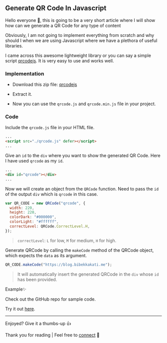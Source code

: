 ## Generate QR Code In Javascript

Hello everyone 👋, this is going to be a very short article where I will show how can we generate a QR Code for any type of content

Obviously, I am not going to implement everything from scratch and why should I when we are using Javascript where we have a plethora of useful libraries.

I came across this awesome lightweight library or you can say a simple script [qrcodejs](https://github.com/davidshimjs/qrcodejs). It is very easy to use and works well.

### Implementation

- Download this zip file: [qrcodejs](https://github.com/davidshimjs/qrcodejs/zipball/master)

- Extract it.

- Now you can use the `qrcode.js` and `qrcode.min.js` file in your project.

### Code

Include the `qrcode.js` file in your HTML file.

```HTML
...
<script src="./qrcode.js" defer></script>
...
```

Give an `id` to the `div` where you want to show the generated QR Code. Here I have used `qrcode` as my `id`.

```HTML
...
<div id="qrcode"></div>
...
```

Now we will create an object from the `QRCode` function. Need to pass the `id` of the output `div` which is `qrcode` in this case.

```javascript
var QR_CODE = new QRCode("qrcode", {
  width: 220,
  height: 220,
  colorDark: "#000000",
  colorLight: "#ffffff",
  correctLevel: QRCode.CorrectLevel.H,
});
```

> `correctLevel`: `L` for low, `M` for medium, `H` for high.

Generate QRCode by calling the `makeCode` method of the QRCode object, which expects the `data` as its argument.

```javascript
QR_CODE.makeCode("https://blog.bibekkakati.me");
```
> It will automatically insert the generated QRCode in the `div` whose `id` has been provided.

Example✨

Check out the GitHub repo for sample code.

Try it out [here](https://bibekkakati.github.io/qr-gen/).

---

Enjoyed? Give it a thumbs-up 👍

Thank you for reading | Feel free to [connect](https://bibekkakati.me) 👋